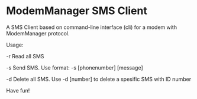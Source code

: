 # ModemManager SMS Client
A SMS Client based on command-line interface (cli) for a modem with ModemManager protocol.

Usage:

  -r   Read all SMS

  -s   Send SMS. Use format: -s [phonenumber] [message]

  -d   Delete all SMS. Use -d [number] to delete a spesific SMS with ID number

Have fun!
